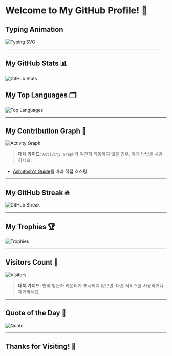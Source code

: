 # Welcome to My GitHub Profile! 👋

## Typing Animation
![Typing SVG](https://readme-typing-svg.herokuapp.com?font=Fira+Code&size=24&duration=4000&color=00F700&background=000000&center=true&vCenter=true&width=500&lines=Welcome+to+my+GitHub!;Enjoy+exploring+my+repositories!)

---

## My GitHub Stats 📊
![GitHub Stats](https://github-readme-stats.vercel.app/api?username=jojeongin313&show_icons=true&theme=radical)

## My Top Languages 🗂
![Top Languages](https://github-readme-stats.vercel.app/api/top-langs/?username=jojeongin313&layout=compact&theme=radical)

---

## My Contribution Graph 🌱
![Activity Graph](https://github-readme-activity-graph.cyclic.app/graph?username=jojeongin313&theme=github)

> **대체 가이드**: `Activity Graph`가 여전히 작동하지 않을 경우, 아래 방법을 사용하세요:
- [Ashutosh's Guide](https://github.com/Ashutosh00710/github-readme-activity-graph#deploy-on-your-own-instance)를 따라 직접 호스팅.

---

## My GitHub Streak 🔥
![GitHub Streak](https://streak-stats.demolab.com?user=jojeongin313&theme=dark&hide_border=true)

---

## My Trophies 🏆
![Trophies](https://github-profile-trophy.vercel.app/?username=jojeongin313&theme=gruvbox)

---

## Visitors Count 🚀
![Visitors](https://visitor-badge.laobi.icu/badge?page_id=jojeongin313)

> **대체 가이드**: 만약 방문자 카운터가 표시되지 않으면, 다른 서비스를 사용하거나 제거하세요.

---

## Quote of the Day 💬
![Quote](https://quotes-github-readme.vercel.app/api?type=horizontal&theme=radical)

---

## Thanks for Visiting! 🙌

